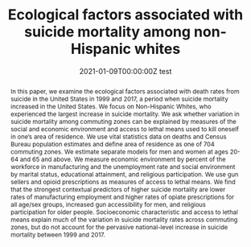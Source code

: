 ---
abstract: In this paper, we examine the ecological factors associated with death rates from suicide in the United States in 1999 and 2017, a period when suicide mortality increased in the United States. We focus on Non-Hispanic Whites, who experienced the largest increase in suicide mortality. We ask whether variation in suicide mortality among commuting zones can be explained by measures of the social and economic environment and access to lethal means used to kill oneself in one’s area of residence. We use vital statistics data on deaths and Census Bureau population estimates and define area of residence as one of 704 commuting zones. We estimate separate models for men and women at ages 20-64 and 65 and above. We measure economic environment by percent of the workforce in manufacturing and the unemployment rate and social environment by marital status, educational attainment, and religious participation. We use gun sellers and opioid prescriptions as measures of access to lethal means. We find that the strongest contextual predictors of higher suicide mortality are lower rates of manufacturing employment and higher rates of opiate prescriptions for all age/sex groups, increased gun accessibility for men, and religious participation for older people. Socioeconomic characteristic and access to lethal means explain much of the variation in suicide mortality rates across commuting zones, but do not account for the pervasive national-level increase in suicide mortality between 1999 and 2017.
authors:
- admin
- Samuel Preston
- Morgan Peele
- Irma Elo
date: "2021-01-09T00:00:00Z test"
doi: ""
featured: false
image:
  focal_point: ""
  preview_only: false
projects: []
publication: '*BMC Public Health*'
publication_short: ""
publication_types:
- "2"
publishDate: "2021-01-09T00:00:00Z"
summary: _Published in the **BMC Public Health**._ 
tags:
title: 'Ecological factors associated with suicide mortality among non-Hispanic whites'
url_code: ""
url_dataset: ""
url_pdf: "media/Graetz_2020_BMC_PH.pdf"
url_poster: ""
url_project: ""
url_slides: ""
url_source: ""
url_video: ""
---
